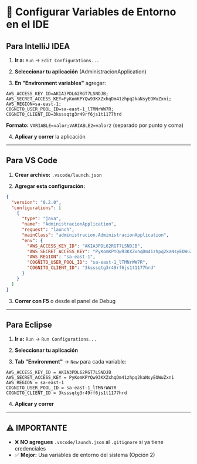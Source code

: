 # 🔧 Configurar Variables de Entorno en el IDE

## Para IntelliJ IDEA

1. **Ir a:** `Run` → `Edit Configurations...`

2. **Seleccionar tu aplicación** (AdministracionApplication)

3. **En "Environment variables"** agregar:

```
AWS_ACCESS_KEY_ID=AKIA3PDL62RGT7LSNDJB;
AWS_SECRET_ACCESS_KEY=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;
AWS_REGION=sa-east-1;
COGNITO_USER_POOL_ID=sa-east-1_lTMNrWW7R;
COGNITO_CLIENT_ID=3ksssqtg3r49rf6js1t1177hrd
```

**Formato:** `VARIABLE=valor;VARIABLE2=valor2` (separado por punto y coma)

4. **Aplicar y correr** la aplicación

---

## Para VS Code

1. **Crear archivo:** `.vscode/launch.json`

2. **Agregar esta configuración:**

```json
{
  "version": "0.2.0",
  "configurations": [
    {
      "type": "java",
      "name": "AdministracionApplication",
      "request": "launch",
      "mainClass": "administracion.AdministracionApplication",
      "env": {
        "AWS_ACCESS_KEY_ID": "AKIA3PDL62RGT7LSNDJB",
        "AWS_SECRET_ACCESS_KEY": "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",
        "AWS_REGION": "sa-east-1",
        "COGNITO_USER_POOL_ID": "sa-east-1_lTMNrWW7R",
        "COGNITO_CLIENT_ID": "3ksssqtg3r49rf6js1t1177hrd"
      }
    }
  ]
}
```

3. **Correr con F5** o desde el panel de Debug

---

## Para Eclipse

1. **Ir a:** `Run` → `Run Configurations...`

2. **Seleccionar tu aplicación**

3. **Tab "Environment"** → `New` para cada variable:

```
AWS_ACCESS_KEY_ID = AKIA3PDL62RGT7LSNDJB
AWS_SECRET_ACCESS_KEY = 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
AWS_REGION = sa-east-1
COGNITO_USER_POOL_ID = sa-east-1_lTMNrWW7R
COGNITO_CLIENT_ID = 3ksssqtg3r49rf6js1t1177hrd
```

4. **Aplicar y correr**

---

## ⚠️ IMPORTANTE

- ❌ **NO agregues** `.vscode/launch.json` al `.gitignore` si ya tiene credenciales
- ✅ **Mejor:** Usa variables de entorno del sistema (Opción 2)


